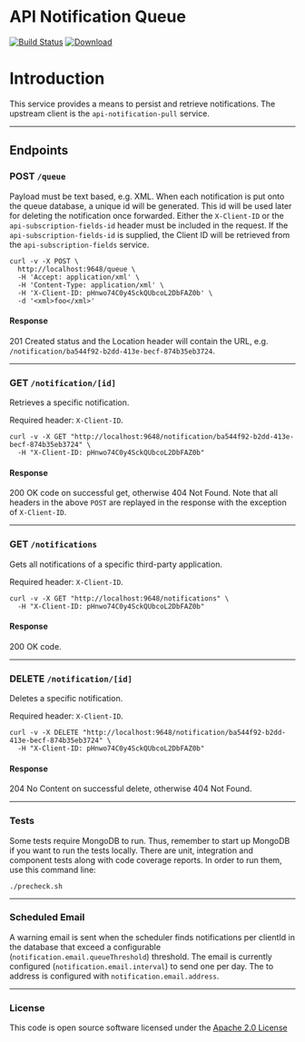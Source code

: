 # API Notification Queue

[![Build Status](https://travis-ci.org/hmrc/api-notification-queue.svg)](https://travis-ci.org/hmrc/api-notification-queue) [ ![Download](https://api.bintray.com/packages/hmrc/releases/api-notification-queue/images/download.svg) ](https://bintray.com/hmrc/releases/api-notification-queue/_latestVersion)

# Introduction

This service provides a means to persist and retrieve notifications.
The upstream client is the `api-notification-pull` service.  

---

## Endpoints


### POST `/queue`

Payload must be text based, e.g. XML.
When each notification is put onto the queue database, a unique id will be generated.
This id will be used later for deleting the notification once forwarded.
Either the `X-Client-ID` or the `api-subscription-fields-id` header must be included in the request.
If the `api-subscription-fields-id` is supplied, the Client ID will be retrieved from the `api-subscription-fields` service.

```
curl -v -X POST \
  http://localhost:9648/queue \
  -H 'Accept: application/xml' \
  -H 'Content-Type: application/xml' \
  -H 'X-Client-ID: pHnwo74C0y4SckQUbcoL2DbFAZ0b' \
  -d '<xml>foo</xml>'
```

#### Response

201 Created status and the Location header will contain the URL, e.g. `/notification/ba544f92-b2dd-413e-becf-874b35eb3724`.

---

### GET `/notification/[id]`

Retrieves a specific notification.

Required header: `X-Client-ID`.

```
curl -v -X GET "http://localhost:9648/notification/ba544f92-b2dd-413e-becf-874b35eb3724" \
  -H "X-Client-ID: pHnwo74C0y4SckQUbcoL2DbFAZ0b"
```

#### Response
200 OK code on successful get, otherwise 404 Not Found.
Note that all headers in the above `POST` are replayed in the response with the exception of `X-Client-ID`.

---

### GET `/notifications`

Gets all notifications of a specific third-party application. 

Required header: `X-Client-ID`.

```
curl -v -X GET "http://localhost:9648/notifications" \
  -H "X-Client-ID: pHnwo74C0y4SckQUbcoL2DbFAZ0b"
```

#### Response
200 OK code.

---

### DELETE `/notification/[id]`

Deletes a specific notification. 

Required header: `X-Client-ID`.

```
curl -v -X DELETE "http://localhost:9648/notification/ba544f92-b2dd-413e-becf-874b35eb3724" \
  -H "X-Client-ID: pHnwo74C0y4SckQUbcoL2DbFAZ0b"   
```

#### Response
204 No Content on successful delete, otherwise 404 Not Found.

---

### Tests
Some tests require MongoDB to run. 
Thus, remember to start up MongoDB if you want to run the tests locally.
There are unit, integration and component tests along with code coverage reports.
In order to run them, use this command line:
```
./precheck.sh
```

---

### Scheduled Email
A warning email is sent when the scheduler finds notifications per clientId in the database that exceed a configurable (`notification.email.queueThreshold`) threshold.
The email is currently configured (`notification.email.interval`) to send one per day. The to address is configured with `notification.email.address`.

---


### License

This code is open source software licensed under the [Apache 2.0 License]("http://www.apache.org/licenses/LICENSE-2.0.html")
